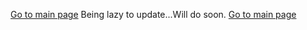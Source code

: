 [Go to main page](https://github.com/junsulee75/db2tools)
Being lazy to update...Will do soon.
[Go to main page](https://github.com/junsulee75/db2tools)